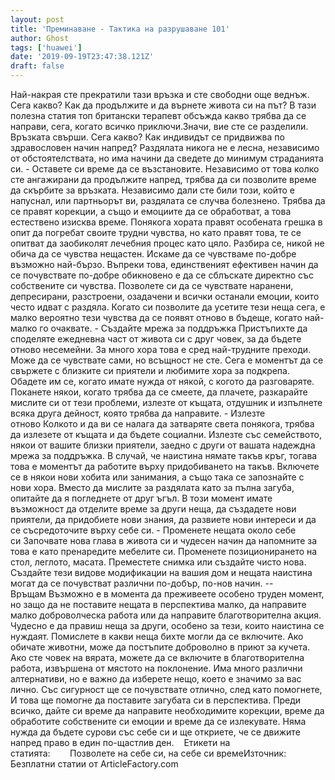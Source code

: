 ```yaml
---
layout: post
title: 'Преминаване - Тактика на разрушаване 101'
author: Ghost
tags: ['huawei']
date: '2019-09-19T23:47:38.121Z'
draft: false
---
```


Най-накрая сте прекратили тази връзка и сте свободни още веднъж. Сега какво? Как да продължите и да върнете живота си на път? В тази полезна статия топ британски терапевт обсъжда какво трябва да се направи, сега, когато всичко приключи.Значи, вие сте се разделили. Връзката свърши. Сега какво? Как индивидът се придвижва по здравословен начин напред? Раздялата никога не е лесна, независимо от обстоятелствата, но има начини да сведете до минимум страданията си. - Оставете си време да се възстановите. Независимо от това колко сте ангажирани да продължите напред, трябва да си позволите време да скърбите за връзката. Независимо дали сте били този, който е напуснал, или партньорът ви, раздялата се случва болезнено. Трябва да се правят корекции, а също и емоциите да се обработват, а това естествено изисква време. Понякога хората правят особената грешка в опит да погребат своите трудни чувства, но като правят това, те се опитват да заобиколят лечебния процес като цяло. Разбира се, никой не обича да се чувства нещастен. Искаме да се чувстваме по-добре възможно най-бързо. Въпреки това, единственият ефективен начин да се почувствате по-добре обикновено е да се сблъскате директно със собствените си чувства. Позволете си да се чувствате наранени, депресирани, разстроени, озадачени и всички останали емоции, които често идват с раздяла. Когато си позволите да усетите тези неща сега, е малко вероятно тези чувства да се появят отново в бъдеще, когато най-малко го очаквате. - Създайте мрежа за поддръжка Пристъпихте да споделяте ежедневна част от живота си с друг човек, за да бъдете отново несемейни. За много хора това е сред най-трудните преходи. Може да се чувствате сами, но всъщност не сте. Сега е моментът да се свържете с близките си приятели и любимите хора за подкрепа. Обадете им се, когато имате нужда от някой, с когото да разговаряте. Поканете някои, когато трябва да се смеете, да плачете, разкарайте мислите си от тези проблеми, излезте от къщата, отдушник и изпълнете всяка друга дейност, която трябва да направите. - Излезте отново Колкото и да ви се налага да затваряте света понякога, трябва да излезете от къщата и да бъдете социални. Излезте със семейството, някои от вашите близки приятели, заедно с други от вашата надеждна мрежа за поддръжка. В случай, че наистина нямате такъв кръг, тогава това е моментът да работите върху придобиването на такъв. Включете се в някои нови хобита или занимания, а също така се запознайте с нови хора. Вместо да мислите за раздялата като за пълна загуба, опитайте да я погледнете от друг ъгъл. В този момент имате възможност да отделите време за други неща, да създадете нови приятели, да придобиете нови знания, да развиете нови интереси и да се съсредоточите върху себе си. - Променете нещата около себе си Започвате нова глава в живота си и чудесен начин да напомните за това е като пренаредите мебелите си. Променете позиционирането на стол, леглото, масата. Преместете снимка или създайте чисто нова. Създайте тези видове модификации на вашия дом и нещата наистина могат да се почувстват различни по-добър, по-нов начин. -- Връщам Възможно е в момента да преживеете особено труден момент, но защо да не поставите нещата в перспектива малко, да направите малко доброволческа работа или да направите благотворителна акция. Чудесно е да правиш неща за други, особено за тези, които наистина се нуждаят. Помислете в какви неща бихте могли да се включите. Ако обичате животни, може да постъпите доброволно в приют за кучета. Ако сте човек на вярата, можете да се включите в благотворителна работа, извършена от мястото на поклонение. Има много различни алтернативи, но е важно да изберете нещо, което е значимо за вас лично. Със сигурност ще се почувствате отлично, след като помогнете, И това ще помогне да поставите загубата си в перспектива. Преди всичко, дайте си време да направите необходимите корекции, време да обработите собствените си емоции и време да се излекувате. Няма нужда да бъдете сурови със себе си и ще откриете, че се движите напред право в един по-щастлив ден.    Етикети на статията:        Позволете на себе си, на себе си времеИзточник: Безплатни статии от ArticleFactory.com
